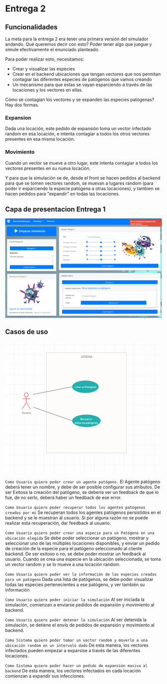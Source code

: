 # Entrega 2

## Funcionalidades

La meta para la entrega 2 era tener una primera versión del simulador andando. Qué queremos decir con esto? Poder tener algo que juegue y
simule efectivamente el enunciado planteado.

Para poder realizar esto, necesitamos:

- Crear y visualizar las especies
- Crear en el backend ubicaciones que tengan vectores que nos permitan contagiar las diferentes especies de patógenos que vamos creando 
- Un mecanismo para que estas se vayan esparciendo a través de las locaciones y los vectores en ellas.

Cómo se contagian los vectores y se expanden las especies patógenas? Hay dos formas. 

### Expansion
Dada una locación, este pedido de expansión toma un vector infectado random en esa locación, e intenta contagiar a todos los otros vectores presentes en  esa misma locación.

### Movimiento
Cuando un vector se mueve a otro lugar, este intenta contagiar a todos los vectores presentes en su nueva locación.

Y para que la simulación se de, desde el front se hacen pedidos al backend para que se tomen vectores random, se muevan a lugares random (para poder ir esparciendo la especie patógena a otras locaciones), y tambien se hacen pedidos para "expandir" en todas las locaciones.


## Capa de presentacion Entrega 1

<p align="center">
  <img src="entrega2front.png" />
</p>

## Casos de uso

<p align="center">
  <img src="cdu_concepto.png" />
</p>

`Como Usuario quiero poder crear un agente patógeno.`
El Agente patógeno deberá tener un nombre, y debe de ser posible configurar sus atributos.
De ser Exitosa la creación del patógeno, se debería ver un feedback de que lo fue, de no serlo, deberá haber un feedback de ese error.

`Como Usuario quiero poder recuperar todos los agentes patógenos creados por mi`
Se recuperan todos los agentes patógenos persistidos en el backend y se le muestran al usuario. Si por alguna razón no se puede realizar esta recuperación, dar feedback al usuario.

`Como Usuario quiero poder crear una especie para un Patógeno en una ubicación elegida`
Se debe poder seleccionar un patógeno, mostrar y seleccionar uno de las múltiples locaciones disponibles, y enviar un pedido de creación de la especie para el patógeno seleccionado al cliente backend.
De ser exitoso o no, se debe poder mostrar un feedback al usuario.
Cuando se crea una especie en la ubicación seleccionada, se toma un vector random y se lo mueve a una locación random.

`Como Usuario quiero poder ver la información de las especies creadas para un patógeno`
Dada una lista de patógenos, se debe poder visualizar todas las especies pertenecientes a ese patógeno, y ver también su información

`Como Usuario quiero poder iniciar la simulación`
Al ser iniciada la simulación, comienzan a enviarse pedidos de expansión y movimiento al backend.

`Como Usuario quiero poder detener la simulación`
Al ser detenida la simulación, se detiene el envío de pedidos de expansión y movimiento al backend.

`Como Sistema quiero poder tomar un vector random y moverlo a una ubicación random en un intervalo dado`
De esta manera, los vectores infectados pueden empezar a exparsise a través de las diferentes locaciones.

`Como Sistema quiero poder hacer un pedido de expansión masiva al backend`
De esta manera, los vectores infectados en cada locación comienzan a expandir sus infecciones.
